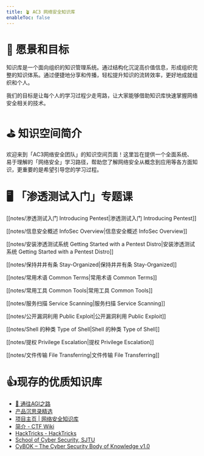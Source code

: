 ```yaml
---
title: 🪴 AC3 网络安全知识库
enableToc: false
---
```

# 🎯 愿景和目标

知识库是一个面向组织的知识管理系统。通过结构化沉淀高价值信息，形成组织完整的知识体系。通过便捷地分享和传播，轻松提升知识的流转效率，更好地成就组织和个人。

我们的目标是让每个人的学习过程少走弯路，让大家能够借助知识库快速掌握网络安全相关的技术。

# ⛳️ 知识空间简介

欢迎来到「AC3网络安全团队」的知识空间页面！这里旨在提供一个全面系统、易于理解的「网络安全」学习路径，帮助您了解网络安全从概念到应用等各方面知识，更重要的是希望引导您的学习过程。

# 🖥️ 「渗透测试入门」专题课

[[notes/渗透测试入门 Introducing Pentest|渗透测试入门 Introducing Pentest]]

[[notes/信息安全概述 InfoSec Overview|信息安全概述 InfoSec Overview]]

[[notes/安装渗透测试系统 Getting Started with a Pentest Distro|安装渗透测试系统 Getting Started with a Pentest Distro]]

[[notes/保持井井有条 Stay-Organized|保持井井有条 Stay-Organized]]

[[notes/常用术语 Common Terms|常用术语 Common Terms]]

[[notes/常用工具 Common Tools|常用工具 Common Tools]]

[[notes/服务扫描 Service Scanning|服务扫描 Service Scanning]]

[[notes/公开漏洞利用 Public Exploit|公开漏洞利用 Public Exploit]]

[[notes/Shell 的种类 Type of Shell|Shell 的种类 Type of Shell]]

[[notes/提权 Privilege Escalation|提权 Privilege Escalation]]

[[notes/文件传输 File Transferring|文件传输 File Transferring]]

# 👍现存的优质知识库

- [🌈 通往AGI之路](https://ywh1bkansf.feishu.cn/wiki/QPe5w5g7UisbEkkow8XcDmOpn8e)
- [产品沉思录精选](https://pmthinking.com/)
- [项目主页 | 网络安全知识库](https://wintrysec.github.io/)
- [简介 - CTF Wiki](https://ctf-wiki.org/)
- [HackTricks - HackTricks](https://book.hacktricks.xyz/welcome/readme)
- [School of Cyber Security, SJTU](https://github.com/SJTU-SCS)
- [CyBOK – The Cyber Security Body of Knowledge v1.0](https://www.cybok.org/knowledgebase/)